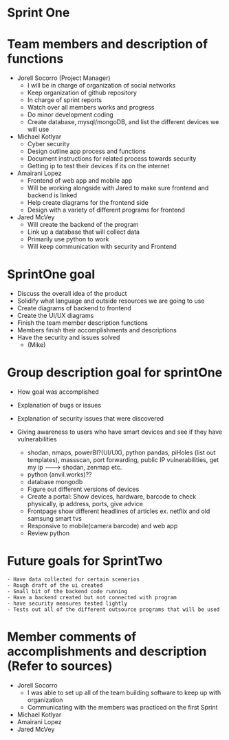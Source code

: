 # Sprint One
# Team members and description of functions
  - Jorell Socorro (Project Manager)
    - I will be in charge of organization of social networks
    - Keep organization of github repository
    - In charge of sprint reports
    - Watch over all members works and progress
    - Do minor development coding  
    - Create database, mysql/mongoDB, and list the different devices we will use  
 - Michael Kotlyar  
    - Cyber security
    - Design outline app process and functions
    - Document instructions for related process towards security
    - Getting ip to test their devices if its on the internet
 - Amairani Lopez  
    - Frontend of web app and mobile app
    - Will be working alongside with Jared to make sure frontend and backend is linked
    - Help create diagrams for the frontend side
    - Design with a variety of different programs for frontend
 - Jared McVey  
    - Will create the backend of the program
    - Link up a database that will collect data
    - Primarily use python to work
    - Will keep communication with security and Frontend

# SprintOne goal
  - Discuss the overall idea of the product
  - Solidify what language and outside resources we are going to use  
  - Create diagrams of backend to frontend  
  - Create the UI/UX diagrams  
  - Finish the team member description functions  
  - Members finish their accomplishments and descriptions  
  - Have the security and issues solved  
    -  (Mike)
# Group description goal for sprintOne
  - How goal was accomplished  
  - Explanation of bugs or issues  
  - Explanation of security issues that were discovered  

  - Giving awareness to users who have smart devices and see if they have vulnerabilities  
    - shodan, nmaps, powerBI?(UI/UX), python pandas, piHoles (list out templates), massscan, port forwarding, public IP vulnerabilities, get my ip ---> shodan, zenmap etc.  
    - python (anvil.works)??  
    - database mongodb  
    - Figure out different versions of devices  
    - Create a portal: Show devices, hardware, barcode to check physically, ip address, ports, give advice  
    - Frontpage show different headlines of articles ex. netflix and old samsung smart tvs  
    - Responsive to mobile(camera barcode) and web app  
    - Review python  
# Future goals for SprintTwo
    - Have data collected for certain scenerios
    - Rough draft of the ui created
    - Small bit of the backend code running
    - Have a backend created but not connected with program
    - have security measures tested lightly
    - Tests out all of the different outsource programs that will be used
# Member comments of accomplishments and description (Refer to sources)
  - Jorell Socorro  
    - I was able to set up all of the team building software to keep up with organization
    - Communicating with the members was practiced on the first Sprint
  - Michael Kotlyar  
  - Amairani Lopez  
  - Jared McVey  
